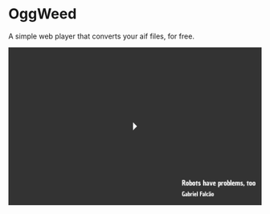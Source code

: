 # OggWeed

A simple web player that converts your aif files, for free.

![screenshot.png](screenshot.png)

